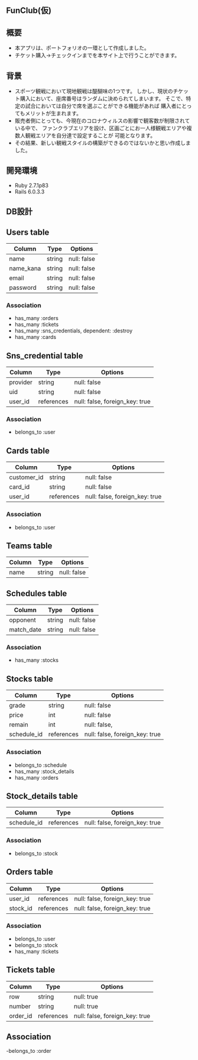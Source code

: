 ## FunClub(仮)

## 概要
- 本アプリは、ポートフォリオの一環として作成しました。
- チケット購入→チェックインまでを本サイト上で行うことができます。

## 背景
- スポーツ観戦において現地観戦は醍醐味の1つです。
  しかし、現状のチケット購入において、座席番号はランダムに決められてしまいます。
  そこで、特定の試合においては自分で席を選ぶことができる機能があれば
  購入者にとってもメリットが生まれます。
- 販売者側にとっても、今現在のコロナウィルスの影響で観客数が制限されている中で、
  ファンクラブエリアを設け、区画ごとにお一人様観戦エリアや複数人観戦エリアを自分達で設定することが
  可能となります。
- その結果、新しい観戦スタイルの構築ができるのではないかと思い作成しました。

## 開発環境
- Ruby 2.7.1p83
- Rails 6.0.3.3

## DB設計
## Users table
| Column    | Type   | Options     |
| --------- | ------ | ----------- |
| name      | string | null: false |
| name_kana | string | null: false |
| email     | string | null: false |
| password  | string | null: false |
### Association
- has_many :orders
- has_many :tickets
- has_many :sns_credentials, dependent: :destroy
- has_many :cards


## Sns_credential table
| Column   | Type       | Options                        |
| -------- | ---------- | ------------------------------ |
| provider | string     | null: false                    |
| uid      | string     | null: false                    |
| user_id  | references | null: false, foreign_key: true |

### Association
- belongs_to :user


## Cards table
| Column      | Type       | Options                        |
| ----------- |----------- | ------------------------------ |
| customer_id | string     | null: false                    |
| card_id     | string     | null: false                    |
| user_id     | references | null: false, foreign_key: true |

### Association
- belongs_to :user


## Teams table
| Column | Type       | Options     |
| ------ |----------- | ----------- |
| name   | string     | null: false |


## Schedules table
| Column     | Type       | Options     |
| ---------- |----------- | ----------- |
| opponent   | string     | null: false |
| match_date | string     | null: false |

### Association
- has_many :stocks


## Stocks table
| Column      | Type       | Options                        |
| ----------- |----------- | ------------------------------ |
| grade       | string     | null: false                    |
| price       | int        | null: false                    |
| remain      | int        | null: false,                   |
| schedule_id | references | null: false, foreign_key: true |

### Association
- belongs_to :schedule
- has_many   :stock_details
- has_many   :orders


## Stock_details table
| Column      | Type       | Options                        |
| ----------- |----------- | ------------------------------ |
| schedule_id | references | null: false, foreign_key: true |

### Association
- belongs_to :stock


## Orders table
| Column   | Type       | Options                        |
| -------- |----------- | ------------------------------ |
| user_id  | references | null: false, foreign_key: true |
| stock_id | references | null: false, foreign_key: true |

### Association
- belongs_to :user
- belongs_to :stock
- has_many   :tickets


## Tickets table
| Column   | Type       | Options                        |
| -------- |----------- | ------------------------------ |
| row      | string     | null: true                     |
| number   | string     | null: true                     |
| order_id | references | null: false, foreign_key: true |

## Association
-belongs_to :order